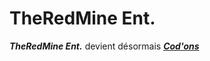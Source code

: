 # TheRedMine Ent.

***TheRedMine Ent.*** devient désormais ***[Cod'ons](https://github.com/Cod-ons)***
